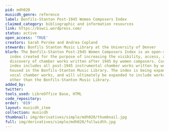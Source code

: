 ```yaml
---
pid: mdh020
musicdh_genre: reference
label: Bonfils-Stanton Post-1945 Women Composers Index
claimed_category: bibliographic and information resources
link: https://bswci.wordpress.com/
status: active
open_access: 'TRUE'
creators: Sarah Perske and Andrea Copland
stewards: Bonfils Stanton Music Library at the University of Denver
blurb: The Bonfils-Stanton Post-1945 Women Composers Index is an open-source searchable
  index created for the purpose of increasing the visibility, access, and serendipitous
  discovery of chamber works written after 1945 by women composers. Currently the
  index includes all post-1945 instrumental chamber works written by women composers
  housed in the Bonfils-Stanton Music Library. The index is being expanded to include
  vocal chamber works, and will ultimately be expanded to include works in collections
  other than the Bonfils-Stanton Music Library.
added_by:
twitter:
tools_used: LibreOffice Base, HTML
code_repository:
order: '019'
layout: musicdh_item
collection: musicdh
thumbnail: img/derivatives/simple/mdh020/thumbnail.jpg
full: img/derivatives/simple/mdh020/fullwidth.jpg
---
```

